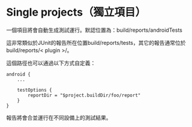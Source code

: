 # Single projects（獨立項目）

一個項目將會自動生成測試運行。默認位置為：build/reports/androidTests

這非常類似於JUnit的報告所在位置build/reports/tests，其它的報告通常位於build/reports/< plugin >/。

這個路徑也可以通過以下方式自定義：

    android {
        ...

        testOptions {
            reportDir = "$project.buildDir/foo/report"
        }
    }

報告將會合並運行在不同設備上的測試結果。
